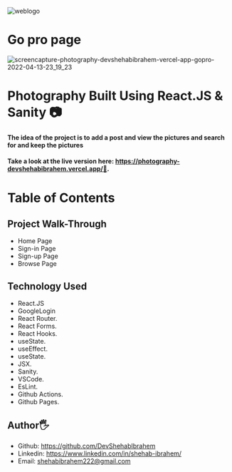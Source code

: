 ![weblogo](https://user-images.githubusercontent.com/91429966/163283851-e06861b0-c556-4512-ae5c-1ee48f377414.PNG)
# Go pro page
![screencapture-photography-devshehabibrahem-vercel-app-gopro-2022-04-13-23_19_23](https://user-images.githubusercontent.com/91429966/163325693-ace242f2-5591-4e60-86d0-f08302b1b98b.png)

# Photography  Built Using React.JS & Sanity 📷
#### The idea of the project is to add a post and view the pictures and search for and keep the pictures

#### Take a look at the live version here: https://photography-devshehabibrahem.vercel.app/🧡.

# Table of Contents

## Project Walk-Through
- Home Page
- Sign-in Page
- Sign-up Page
- Browse Page

 ## Technology Used
- React.JS
- GoogleLogin
- React Router.
- React Forms.
- React Hooks.
- useState.
- useEffect.
- useState.
- JSX.
- Sanity.
- VSCode.
- EsLint.
- Github Actions.
- Github Pages.

## Author🖐
- Github: https://github.com/DevShehabIbrahem
- Linkedin: https://www.linkedin.com/in/shehab-ibrahem/
- Email: shehabibrahem222@gmail.com
